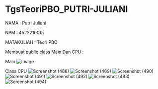 # TgsTeoriPBO_PUTRI-JULIANI
NAMA : Putri Juliani

NPM : 4522210015

MATAKULIAH : Teori PBO

Membuat public class Main Dan CPU :

Main
![image](https://github.com/PutriJuliani/TgsTeoriPBO_PUTRI-JULIANI/assets/145955811/1bd24630-be97-44b7-98e0-477ed3785a00)



Class CPU
![Screenshot (488)](https://github.com/PutriJuliani/TgsTeoriPBO_PUTRI-JULIANI/assets/145955811/aff5892e-ce98-4b45-8181-aad6d34f40ab)
![Screenshot (489)](https://github.com/PutriJuliani/TgsTeoriPBO_PUTRI-JULIANI/assets/145955811/0cdc593e-9f63-4dcd-a9b0-e795d69449fd)
![Screenshot (490)](https://github.com/PutriJuliani/TgsTeoriPBO_PUTRI-JULIANI/assets/145955811/73c2a3b5-8493-4dc9-bba9-f7c314956af9)
![Screenshot (491)](https://github.com/PutriJuliani/TgsTeoriPBO_PUTRI-JULIANI/assets/145955811/68bca28d-530a-4f29-aff1-54847468e470)
![Screenshot (492)](https://github.com/PutriJuliani/TgsTeoriPBO_PUTRI-JULIANI/assets/145955811/54d8a6e1-8458-487b-bd35-325b4aa1386e)
![Screenshot (493)](https://github.com/PutriJuliani/TgsTeoriPBO_PUTRI-JULIANI/assets/145955811/1599129f-05c4-4c56-a368-b8d9205c64cf)
![Screenshot (494)](https://github.com/PutriJuliani/TgsTeoriPBO_PUTRI-JULIANI/assets/145955811/a5fd67bf-9eb3-4397-a5ea-1c18032824a5)
